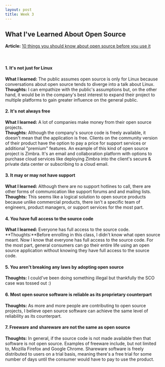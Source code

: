 ```yaml
---
layout: post
title: Week 3
---
```


## What I've Learned About Open Source

**Article:** [10 things you should know about open source before you use it](https://www.techrepublic.com/blog/10-things/10-things-you-should-know-about-open-source-before-you-use-it/)
<br><br><br>

#### 1. It's not just for Linux
**What I learned:** The public assumes open source is only for Linux because conversations about open source tends to diverge into a talk about Linux.<br>
**Thoughts:** I can empathize with the public's assumptions but, on the other hand, it would be in the company's best interest to expand their project to multiple platforms to gain greater influence on the general public.
<br>

#### 2. It's not always free
**What I learned:** A lot of companies make money from their open source projects.<br>
**Thoughts:** Although the company's source code is freely available, it doesn't mean that the application is free. Clients on the community version of their product have the option to pay a price for support services or additional "premium" features. An example of this kind of open source project is Zimbra. It's an email and collaboration platform with options to purchase cloud services like deploying Zimbra into the client's secure & private data center or subscribing to a cloud email.
<br>

#### 3. It may or may not have support
**What I learned:** Although there are no support hotlines to call, there are other forms of communication like support forums and and mailing lists.<br>
**Thoughts:** This seems like a logical solution to open source products because unlike commercial products, there isn't a specific team of engineers, product managers, or support services for the most part.
<br>

#### 4. You have full access to the source code
**What I learned:** Everyone has full access to the source code.<br>
**Thoughts:**Before enrolling in this class, I didn't know what open source meant. Now I know that everyone has full access to the source code. For the most part, general consumers can go their entire life using an open source application without knowing they have full access to the source code.
<br>

#### 5. You aren't breaking any laws by adopting open source
**Thoughts:** I could've been doing something illegal but thankfully the SCO case was tossed out :)
<br>

#### 6. Most open source software is reliable as its proprietary counterpart
**Thoughts:** As more and more people are contributing to open source projects, I believe open source software can achieve the same level of reliability as its counterpart.

#### 7. Freeware and shareware are not the same as open source
**Thoughts:** In general, if the source code is not made available then that software is not open source. Examples of freeware include, but not limited to, Mozilla Firefox and Google Chrome. Shareware software is freely distributed to users on a trial basis, meaning there's a free trial for some number of days until the consumer would have to pay to use the product.

